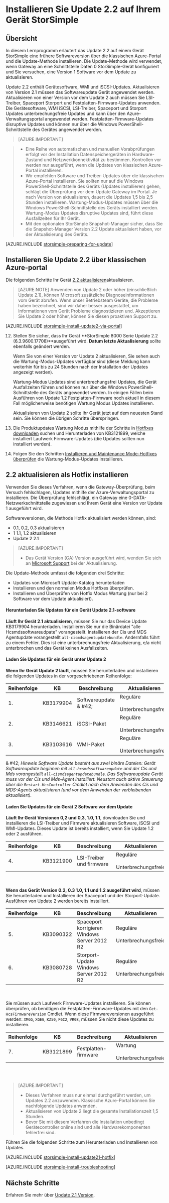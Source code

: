 <properties
   pageTitle="Installieren Sie Update 2.2 auf Ihrem Gerät StorSimple | Microsoft Azure"
   description="Erläutert das StorSimple 8000-Serie Update 2.2 StorSimple 8000-Serie installiert."
   services="storsimple"
   documentationCenter="NA"
   authors="alkohli"
   manager="carmonm"
   editor="" />
<tags
   ms.service="storsimple"
   ms.devlang="NA"
   ms.topic="article"
   ms.tgt_pltfrm="NA"
   ms.workload="TBD"
   ms.date="08/02/2016"
   ms.author="alkohli" />

# <a name="install-update-22-on-your-storsimple-device"></a>Installieren Sie Update 2.2 auf Ihrem Gerät StorSimple

## <a name="overview"></a>Übersicht

In diesem Lernprogramm erläutert das Update 2.2 auf einem Gerät StorSimple eine frühere Softwareversion über die klassischen Azure-Portal und die Update-Methode installieren. Die Update-Methode wird verwendet, wenn Gateway an eine Schnittstelle Daten 0 StorSimple-Gerät konfiguriert und Sie versuchen, eine Version 1 Software vor dem Update zu aktualisieren.

Update 2.2 enthält Gerätesoftware, WMI und iSCSI-Updates. Aktualisieren von Version 2.1 müssen das Softwareupdate Gerät angewendet werden. Aktualisieren von einer Version vor dem Update 2 auch müssen Sie LSI-Treiber, Spaceport Storport und Festplatten-Firmware-Updates anwenden. Die Gerätesoftware, WMI iSCSI, LSI-Treiber, Spaceport und Storport Updates unterbrechungsfreie Updates und kann über den Azure-Verwaltungsportal angewendet werden. Festplatten-Firmware-Updates disruptive Updates und können nur über die Windows PowerShell-Schnittstelle des Gerätes angewendet werden. 

> [AZURE.IMPORTANT]

> - Eine Reihe von automatischen und manuellen Vorabprüfungen erfolgt vor der Installation Datenspeichergeräten in Hardware-Zustand und Netzwerkkonnektivität zu bestimmen. Kontrollen vor werden nur ausgeführt, wenn die Updates von klassischen Azure-Portal installieren.
> - Wir empfehlen Software und Treiber-Updates über die klassischen Azure-Portal installieren. Sie sollten nur auf die Windows PowerShell-Schnittstelle des Geräts (Updates installieren) gehen, schlägt die Überprüfung vor dem Update Gateway im Portal. Je nach Version von aktualisieren, dauert die Updates 1,5 bis 2,5 Stunden installieren. Wartung-Modus-Updates müssen über die Windows PowerShell-Schnittstelle des Geräts installiert werden. Wartung-Modus Updates disruptive Updates sind, führt diese Ausfallzeiten für Ihr Gerät.
> - Mit den optionalen StorSimple Snapshot-Manager sicher, dass Sie die Snapshot-Manager Version 2.2 Update aktualisiert haben, vor der Aktualisierung des Geräts.

[AZURE.INCLUDE [storsimple-preparing-for-update](../../includes/storsimple-preparing-for-updates.md)]

## <a name="install-update-22-via-the-azure-classic-portal"></a>Installieren Sie Update 2.2 über klassischen Azure-portal

Die folgenden Schritte Ihr Gerät [2.2 aktualisieren](storsimple-update21-release-notes.md)aktualisieren.


> [AZURE.NOTE]
Anwenden von Update 2 oder höher (einschließlich Update 2.1), können Microsoft zusätzliche Diagnoseinformationen vom Gerät abrufen. Wenn unser Betriebsteam Geräte, die Probleme haben bezeichnet, sind wir daher besser ausgestattet, um Informationen vom Gerät Probleme diagnostizieren und. Akzeptieren Sie Update 2 oder höher, können Sie diesen proaktiven Support zu.

[AZURE.INCLUDE [storsimple-install-update2-via-portal](../../includes/storsimple-install-update2-via-portal.md)]

12. Stellen Sie sicher, dass Ihr Gerät **StorSimple 8000 Serie Update 2.2 (6.3.9600.17708)**ausgeführt wird. **Datum letzte Aktualisierung** sollte ebenfalls geändert werden. 

    Wenn Sie von einer Version vor Update 2 aktualisieren, Sie sehen auch die Wartung-Modus-Updates verfügbar sind (diese Meldung kann weiterhin für bis zu 24 Stunden nach der Installation der Updates angezeigt werden).

    Wartung-Modus Updates sind unterbrechungsfrei Updates, die Gerät Ausfallzeiten führen und können nur über die Windows PowerShell-Schnittstelle des Geräts angewendet werden. In einigen Fällen beim Ausführen von Update 1.2 Festplatten-Firmware noch aktuell in diesem Fall möglicherweise benötigen Wartung Modus Updates installieren.

    Aktualisieren von Update 2 sollte Ihr Gerät jetzt auf dem neuesten Stand sein. Sie können die übrigen Schritte überspringen.

13. Die Produktupdates Wartung Modus mithilfe der Schritte in [Hotfixes downloaden](#to-download-hotfixes) suchen und Herunterladen von KB3121899, welche installiert Laufwerk Firmware-Updates (die Updates sollten nun installiert werden).

13. Folgen Sie den Schritten [Installieren und Maintenance Mode-Hotfixes überprüfen](#to-install-and-verify-maintenance-mode-hotfixes) die Wartung-Modus-Updates installieren. 

  

## <a name="install-update-22-as-a-hotfix"></a>2.2 aktualisieren als Hotfix installieren

Verwenden Sie dieses Verfahren, wenn die Gateway-Überprüfung, beim Versuch fehlschlagen, Updates mithilfe der Azure-Verwaltungsportal zu installieren. Die Überprüfung fehlschlägt, ein Gateway eine 0-DATA-Netzwerkschnittstelle zugewiesen und Ihrem Gerät eine Version vor Update 1 ausgeführt wird.

Softwareversionen, die Methode Hotfix aktualisiert werden können, sind:

- 0.1, 0.2, 0.3 aktualisieren
- 1 1.1, 1.2 aktualisieren
- Update 2 2.1 

> [AZURE.IMPORTANT]
>
> - Das Gerät Version (GA) Version ausgeführt wird, wenden Sie sich an [Microsoft Support](storsimple-contact-microsoft-support.md) bei der Aktualisierung.

Die Update-Methode umfasst die folgenden drei Schritte:

- Updates von Microsoft Update-Katalog herunterladen
- Installieren und den normalen Modus Hotfixes überprüfen.
- Installieren und Überprüfen von Hotfix Modus Wartung (nur bei 2 Software vor dem Update aktualisiert).

#### <a name="download-updates-for-a-device-running-update-21-software"></a>Herunterladen Sie Updates für ein Gerät Update 2.1-software

**Läuft Ihr Gerät 2.1 aktualisieren**, müssen Sie nur das Device Update KB3179904 herunterladen. Installieren Sie nur die Binärdatei "alle Hcsmdssoftwareudpate" vorangestellt. Installieren der Cis und MDS Agentupdate vorangestellt `all-cismdsagentupdatebundle`. Andernfalls führt zu einem Fehler. Dies ist eine unterbrechungsfreie Aktualisierung, e/a nicht unterbrochen und das Gerät keinen Ausfallzeiten.


#### <a name="download-updates-for-a-device-running-update-2-software"></a>Laden Sie Updates für ein Gerät unter Update 2

**Wenn Ihr Gerät Update 2 läuft**, müssen Sie herunterladen und installieren die folgenden Updates in der vorgeschriebenen Reihenfolge:

| Reihenfolge  | KB        | Beschreibung                    | Aktualisieren  | Installieren |
|--------|-----------|-------------------------|------------- |-------------|
| 1.      | KB3179904 | Softwareupdate & #42;  |  Reguläre <br></br>Unterbrechungsfreie     | ca. 45 Minuten |
| 2.      | KB3146621 | iSCSI-Paket | Reguläre <br></br>Unterbrechungsfreie  | ~ 20 Minuten |
| 3.      | KB3103616 | WMI-Paket |  Reguläre <br></br>Unterbrechungsfreie      | ca. 12 Minuten |


 & #42;  *Hinweis Software Update besteht aus zwei binäre Dateien: Gerät Softwareupdate beginnen mit `all-hcsmdssoftwareupdate` und der Cis und Mds vorangestellt `all-cismdsagentupdatebundle`. Das Softwareupdate Gerät muss vor der Cis und Mds-Agent installiert. Neustart auch aktive Steuerung über die `Restart-HcsController` Cmdlet nach dem Anwenden des Cis und MDS-Agents aktualisieren (und vor dem Anwenden der verbleibenden aktualisiert).* 

#### <a name="download-updates-for-a-device-running-pre-update-2-software"></a>Laden Sie Updates für ein Gerät 2 Software vor dem Update

**Läuft Ihr Gerät Versionen 0,2 und 0,3, 1.0, 1.1**, downloaden Sie und installieren die LSI-Treiber und Firmware aktualisieren Software, iSCSI und WMI-Updates. Dieses Update ist bereits installiert, wenn Sie Update 1.2 oder 2 ausführen. 
 
| Reihenfolge  | KB        | Beschreibung                    | Aktualisieren  | Installieren |
|--------|-----------|-------------------------|------------- |-------------|
| 4.      | KB3121900 | LSI-Treiber und firmware             |  Reguläre <br></br>Unterbrechungsfreie      | ~ 20 Minuten |


<br></br>
**Wenn das Gerät Version 0.2, 0.3 1.0, 1.1 und 1.2 ausgeführt wird**, müssen Sie herunterladen und Installieren der Spaceport und der Storport-Update. Ausführen von Update 2 werden bereits installiert.

| Reihenfolge  | KB        | Beschreibung                    | Aktualisieren  | Installieren |
|--------|-----------|-------------------------|------------- |-------------|
| 5.      | KB3090322 | Spaceport korrigieren </br> Windows Server 2012 R2 |  Reguläre <br></br>Unterbrechungsfreie      | ~ 20 Minuten |
| 6.      | KB3080728 | Storport-Update </br> Windows Server 2012 R2 |  Reguläre <br></br>Unterbrechungsfreie      | ~ 20 Minuten |



<br></br>
Sie müssen auch Laufwerk Firmware-Updates installieren. Sie können überprüfen, ob benötigen die Festplatten-Firmware-Updates mit den `Get-HcsFirmwareVersion` Cmdlet. Wenn diese Firmwareversionen ausgeführt werden: `XMGG`, `XGEG`, `KZ50`, `F6C2`, `VR08`, müssen Sie nicht diese Updates zu installieren.


| Reihenfolge  | KB        | Beschreibung                    | Aktualisieren  | Installieren |
|--------|-----------|-------------------------|------------- |-------------|
| 7.      | KB3121899 | Festplatten-firmware              |  Wartung <br></br>Unterbrechungsfreie      | ca. 30 Minuten |
 
<br></br>

> [AZURE.IMPORTANT]
>
> - Dieses Verfahren muss nur einmal durchgeführt werden, um Updates 2.2 anzuwenden. Klassische Azure-Portal können Sie nachfolgende Updates anwenden.
> - Aktualisieren von Update 2 liegt die gesamte Installationszeit 1,5 Stunden.
> - Bevor Sie mit diesem Verfahren die Installation unbedingt Gerätecontroller online sind und alle Hardwarekomponenten fehlerfrei sind.

Führen Sie die folgenden Schritte zum Herunterladen und Installieren von Updates.

[AZURE.INCLUDE [storsimple-install-update21-hotfix](../../includes/storsimple-install-update21-hotfix.md)]

[AZURE.INCLUDE [storsimple-install-troubleshooting](../../includes/storsimple-install-troubleshooting.md)]

## <a name="next-steps"></a>Nächste Schritte

Erfahren Sie mehr über [Update 2.1 Version](storsimple-update21-release-notes.md).
